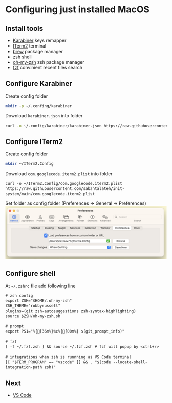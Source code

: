 # Configuring just installed MacOS

## Install tools
- [Karabiner](https://karabiner-elements.pqrs.org) keys remapper
- [ITerm2](https://iterm2.com) terminal
- [brew](https://brew.sh) package manager
- [zsh](https://github.com/ohmyzsh/ohmyzsh/wiki/Installing-ZSH#macos) shell
- [oh-my-zsh](https://ohmyz.sh/#install) zsh package manager
- [fzf](https://github.com/junegunn/fzf#using-git) convinient recent files search

## Configure Karabiner
Create config folder
```bash
mkdir -p ~/.confing/karabiner
```

Download `karabiner.json` into folder
```bash
curl -o ~/.config/karabiner/karabiner.json https://raw.githubusercontent.com/sabahtalateh/init-system/main/karabiner.json
```

## Configure ITerm2
Create config folder
```bash
mkdir ~/ITerm2.Config
```

Download `com.googlecode.iterm2.plist` into folder
```
curl -o ~/ITerm2.Config/com.googlecode.iterm2.plist https://raw.githubusercontent.com/sabahtalateh/init-system/main/com.googlecode.iterm2.plist
```

Set folder as config folder (Preferences -> General -> Preferences)
![Alt text](image.png)

## Configure shell
At `~/.zshrc` file add following line

```
# zsh config
export ZSH="$HOME/.oh-my-zsh"
ZSH_THEME="robbyrussell"
plugins=(git zsh-autosuggestions zsh-syntax-highlighting) 
source $ZSH/oh-my-zsh.sh

# prompt
export PS1="%{[36m%}%c%{[00m%} $(git_prompt_info)"

# fzf
[ -f ~/.fzf.zsh ] && source ~/.fzf.zsh # fzf will popup by <ctrl+r>

# integrations when zsh is runnning as VS Code terminal
[[ "$TERM_PROGRAM" == "vscode" ]] && . "$(code --locate-shell-integration-path zsh)"
```

## Next
- [VS Code](https://github.com/sabahtalateh/vscode-settings)
